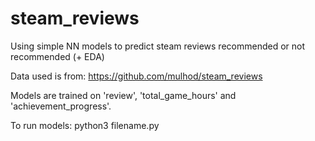# steam_reviews
Using simple NN models to predict steam reviews recommended or not recommended (+ EDA)

Data used is from: https://github.com/mulhod/steam_reviews

Models are trained on 'review', 'total_game_hours' and 'achievement_progress'.

To run models: python3 filename.py
